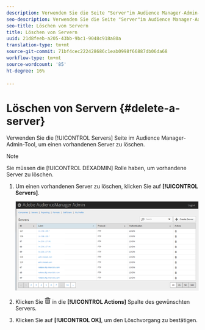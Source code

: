 ```yaml
---
description: Verwenden Sie die Seite "Server"im Audience Manager-Admin-Tool, um einen vorhandenen Server zu löschen.
seo-description: Verwenden Sie die Seite "Server"im Audience Manager-Admin-Tool, um einen vorhandenen Server zu löschen.
seo-title: Löschen von Servern
title: Löschen von Servern
uuid: 21d8feeb-a205-43bb-9bc1-9048c918a80a
translation-type: tm+mt
source-git-commit: 71bf4cec222428686c1eab0998f66887db06da68
workflow-type: tm+mt
source-wordcount: '85'
ht-degree: 16%

---
```



# Löschen von Servern {#delete-a-server}

Verwenden Sie die [!UICONTROL Servers] Seite im Audience Manager-Admin-Tool, um einen vorhandenen Server zu löschen.

<!-- t_delete_server.xml -->

>[!NOTE]
>
>Sie müssen die [!UICONTROL DEXADMIN] Rolle haben, um vorhandene Server zu löschen.

1. Um einen vorhandenen Server zu löschen, klicken Sie auf **[!UICONTROL Servers]**.

   ![Schritt-Ergebnis](assets/servers.png)

1. Klicken Sie ![](assets/icon_delete.png) in die **[!UICONTROL Actions]** Spalte des gewünschten Servers.
1. Klicken Sie auf **[!UICONTROL OK]**, um den Löschvorgang zu bestätigen.
